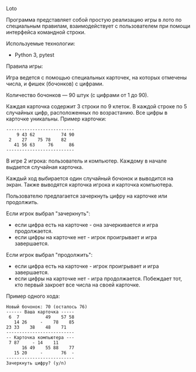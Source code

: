 Loto

Программа представляет собой простую реализацию игры в лото по специальным правилам, взаимодействует с пользователем при помощи интерфейса командной строки.

Используемые технологии:
- Python 3, pytest

Правила игры:

Игра ведется с помощью специальных карточек, на которых отмечены числа, и фишек (бочонков) с цифрами.

Количество бочонков — 90 штук (с цифрами от 1 до 90).

Каждая карточка содержит 3 строки по 9 клеток. В каждой строке по 5 случайных цифр, расположенных по возрастанию. Все цифры в карточке уникальны.
Пример карточки:
```
--------------------------
    9 43 62          74 90
 2    27    75 78    82
   41 56 63     76      86
--------------------------
```
В игре 2 игрока: пользователь и компьютер. Каждому в начале выдается случайная карточка.

Каждый ход выбирается один случайный бочонок и выводится на экран. Также выводятся карточка игрока и карточка компьютера.

Пользователю предлагается зачеркнуть цифру на карточке или продолжить.

Если игрок выбрал "зачеркнуть":

- если цифра есть на карточке - она зачеркивается и игра продолжается.
- если цифры на карточке нет - игрок проигрывает и игра завершается.

Если игрок выбрал "продолжить":

- если цифра есть на карточке - игрок проигрывает и игра завершается.
- если цифры на карточке нет - игра продолжается. Побеждает тот, кто первый закроет все числа на своей карточке.

Пример одного хода:
```
Новый бочонок: 70 (осталось 76)  
------ Ваша карточка -----
 6  7          49    57 58
   14 26     -    78    85
23 33    38    48    71
--------------------------
-- Карточка компьютера ---
 7 87     - 14    11
      16 49    55 88    77
   15 20     -       76  -
--------------------------
Зачеркнуть цифру? (y/n)

```
